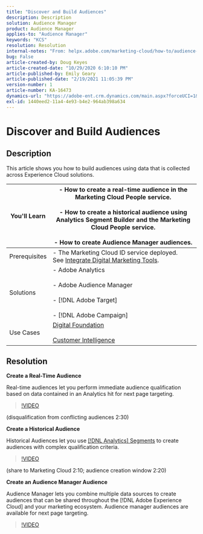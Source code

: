 ```yaml
---
title: "Discover and Build Audiences"
description: Description
solution: Audience Manager
product: Audience Manager
applies-to: "Audience Manager"
keywords: "KCS"
resolution: Resolution
internal-notes: "From: helpx.adobe.com/marketing-cloud/how-to/audience-discovery.html"
bug: False
article-created-by: Doug Keyes
article-created-date: "10/29/2020 6:10:10 PM"
article-published-by: Emily Geary
article-published-date: "2/19/2021 11:05:39 PM"
version-number: 1
article-number: KA-16473
dynamics-url: "https://adobe-ent.crm.dynamics.com/main.aspx?forceUCI=1&pagetype=entityrecord&etn=knowledgearticle&id=279bbdfa-111a-eb11-a813-000d3a5937f3"
exl-id: 1440eed2-11a4-4e93-b4e2-964ab398a634
---
```

# Discover and Build Audiences

## Description


This article shows you how to build audiences using data that is collected across Experience Cloud solutions.


| You'll Learn | - How to create a real-time audience in the Marketing Cloud People service.<br><br>- How to create a historical audience using Analytics Segment Builder and the Marketing Cloud People service.<br><br>- How to create Audience Manager audiences. |
| --- | --- |
| Prerequisites | - The Marketing Cloud ID service deployed. See [Integrate Digital Marketing Tools](https://helpx.adobe.com/marketing-cloud/how-to/tool-integration.html). |
| Solutions | - Adobe Analytics<br><br>- Adobe Audience Manager<br><br>- [!DNL Adobe Target]<br><br>- [!DNL Adobe Campaign] |
| Use Cases | [Digital Foundation](https://helpx.adobe.com/marketing-cloud/how-to/digital-foundation.html)<br><br>[Customer Intelligence](https://helpx.adobe.com/marketing-cloud/how-to/customer-intelligence.html) |





## Resolution


<b>Create a Real-Time Audience</b>

Real-time audiences let you perform immediate audience qualification based on data contained in an Analytics hit for next page targeting.




>[!VIDEO](https://video.tv.adobe.com/v/17804t1/)


(disqualification from conflicting audiences 2:30)



<b>Create a Historical Audience</b>

Historical Audiences let you use [[!DNL Analytics] Segments](https://marketing.adobe.com/resources/help/en_US/analytics/segment/) to create audiences with complex qualification criteria.




>[!VIDEO](https://video.tv.adobe.com/v/17805/)


(share to Marketing Cloud 2:10; audience creation window 2:20)

<b>Create an Audience Manager Audience</b>

Audience Manager lets you combine multiple data sources to create audiences that can be shared throughout the [!DNL Adobe Experience Cloud] and your marketing ecosystem. Audience manager audiences are available for next page targeting.




>[!VIDEO](https://video.tv.adobe.com/v/18113t1/)
